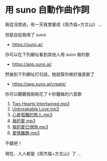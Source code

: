 # 用 suno 自動作曲作詞

我從沒想過，有一天我會變成《周杰倫+方文山》 ...

但是自從我用了 suno

* https://suno.ai/


你可以在下列網址看到其他人用 suno 做的歌

* https://app.suno.ai/

然後到下列網址打句話，她就幫你做好幾首歌了

* https://app.suno.ai/create/

你可以聽聽我剛剛花了十秒鐘做的六首歌

1. [Two Hearts Intertwined.mp3](song/Two%20Hearts%20Intertwined.mp3)
2. [Unbreakable Love.mp3](song/Unbreakable%20Love.mp3)
3. [心是孤獨的旅人.mp3](song/心是孤獨的旅人.mp3)
4. [我的愛.mp3](song/我的愛.mp3)
5. [我的愛已悄悄.mp3](song/我的愛已悄悄.mp3)
6. [愛情難題.mp3](ong/愛情難題.mp3)

不錯吧！

現在、人人都是《周杰倫+方文山》了 ...


